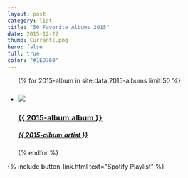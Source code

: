 ```yaml
---
layout: post
category: list
title: "50 Favorite Albums 2015"
date: 2015-12-22
thumb: Currents.png
hero: false
full: true
color: "#1ED760"
---
```

<!-- 
I keep a tight playlist on Spotify called "[Albums To Listen To](https://open.spotify.com/user/1211985885/playlist/14xZS8LcVMQ59SRG8k2FQU)." I drop in new and new-found albums to… well… listen to. Here are my favorite picks from the list that were released in 2015. Scroll all the way to the bottom to see my top choices!

A few quick and cursory observations:

- Pop is hot. The radio is infectious. Dancing makes pop videos werk.
- Metropolis / indie electronic is a really cool new sound that seems to be universally enjoyed. The genre is starting to get mature, so it will be interesting to see where it goes next year.
- Based on the nature of these playlists, I listen to the first few tracks of an album way more than the last few tracks. But my favorites-of-favorites are all albums where I can groove with each and every song.
- EPs, mixtapes, and unofficial releases make up much of my top picks. Maybe these outlets reduce the pressure on artists to meet studio expectations and ultimately increase creativity.

<span class="sub">Note. This isn’t the People’s Choice Awards, just what I enjoyed the most :)</span>

---
 -->
<ul class="list article-list list-grid list-grid-numbered list-shadow">
  {% for 2015-album in site.data.2015-albums limit:50 %}
  <li class="list-item">
    <a href="{{ 2015-album.link }}">
      <h5 class="list-rank"></h5>
      <img src="/img/{{ page.title | slugify }}/{{ 2015-album.album }}.jpg" class="list-image">
      <h3>{{ 2015-album.album }}</h3>
      <h5>{{ 2015-album.artist }}</h5>
    </a>
  </li>
  {% endfor %}
</ul>

{% include button-link.html text="Spotify Playlist" %}
